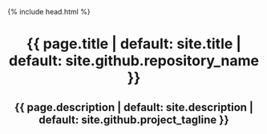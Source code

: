 <!DOCTYPE html>
<html lang="{{ site.lang | default: "cs-CZ" }}">
  {% include head.html %}
  <body>
    <header class="page-header" role="banner">
        <h1 class="project-name red">
        {{ page.title | default: site.title | default: site.github.repository_name }}</h1>
        <h2 class="project-tagline">{{ page.description | default: site.description | default: site.github.project_tagline }}</h2>
        <!-- {% for page in site.pages %}

            <a href=/LittleRatura/{{ page.filename }} class="btn">{{ page.title }}</a>
        {% endfor %} -->

        {% for item in site.data.siteList.docs %}
            <a href="{{ item.url }}" class="btn btn-info">{{ item.title }}</a></li>
        {% endfor %}
        {%- comment -%} {% if site.show_downloads %}
            <a href="{{ site.github.zip_url }}" class="btn">Download .zip</a>
            <a href="{{ site.github.tar_url }}" class="btn">Download .tar.gz</a>
        {% endif %} {%- endcomment -%}
    </header>

    <main id="content" class="main-content" role="main">
      {{ content }}

    {% include footer.html %}
    </main>

  </body>
</html>
